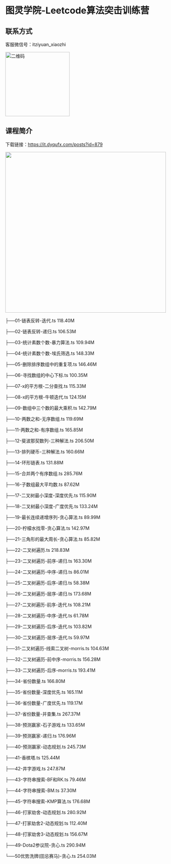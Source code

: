 # 图灵学院-Leetcode算法突击训练营

## 联系方式

客服微信号：itziyuan_xiaozhi

<img src="https://ziyuanyun.oss-cn-guangzhou.aliyuncs.com/common/20240614073449/666b82192834a.jpg" width="200" height="200" alt="二维码">

## 课程简介

下载链接：https://it.dyqufx.com/posts?id=879

<img src="https://ziyuanyun.oss-cn-guangzhou.aliyuncs.com/yun/20240515153432/6644658844c68.jpg" width="500" alt="">

  

 ├──01-链表反转-迭代.ts 118.40M

 ├──02-链表反转-递归.ts 106.53M

 ├──03-统计素数个数-暴力算法.ts 109.94M

 ├──04-统计素数个数-埃氏筛选.ts 148.33M

 ├──05-删除排序数组中的重复项.ts 146.46M

 ├──06-寻找数组的中心下标.ts 100.35M

 ├──07-x的平方根-二分查找.ts 115.33M

 ├──08-x的平方根-牛顿迭代.ts 124.15M

 ├──09-数组中三个数的最大乘积.ts 142.79M

 ├──10-两数之和-无序数组.ts 119.69M

 ├──11-两数之和-有序数组.ts 165.85M

 ├──12-斐波那契数列-三种解法.ts 206.50M

 ├──13-排列硬币-三种解法.ts 160.66M

 ├──14-环形链表.ts 131.88M

 ├──15-合并两个有序数组.ts 285.76M

 ├──16-子数组最大平均数.ts 87.62M

 ├──17-二叉树最小深度-深度优先.ts 115.90M

 ├──18-二叉树最小深度-广度优先.ts 133.24M

 ├──19-最长连续递增序列-贪心算法.ts 89.99M

 ├──20-柠檬水找零-贪心算法.ts 142.97M

 ├──21-三角形的最大周长-贪心算法.ts 85.82M

 ├──22-二叉树遍历.ts 218.83M

 ├──23-二叉树遍历-前序-递归.ts 163.30M

 ├──24-二叉树遍历-中序-递归.ts 86.01M

 ├──25-二叉树遍历-后序-递归.ts 58.38M

 ├──26-二叉树遍历-层序-递归.ts 173.68M

 ├──27-二叉树遍历-前序-迭代.ts 108.21M

 ├──28-二叉树遍历-中序-迭代.ts 61.78M

 ├──29-二叉树遍历-后序-迭代.ts 103.82M

 ├──30-二叉树遍历-层序-迭代.ts 59.97M

 ├──31-二叉树遍历-线索二叉树-morris.ts 104.63M

 ├──32-二叉树遍历-前中序-morris.ts 156.28M

 ├──33-二叉树遍历-后序-morris.ts 193.41M

 ├──34-省份数量.ts 166.80M

 ├──35-省份数量-深度优先.ts 165.11M

 ├──36-省份数量-广度优先.ts 119.17M

 ├──37-省份数量-并查集.ts 267.37M

 ├──38-预测赢家-石子游戏.ts 133.65M

 ├──39-预测赢家-递归.ts 176.96M

 ├──40-预测赢家-动态规划.ts 245.73M

 ├──41-香槟塔.ts 125.44M

 ├──42-井字游戏.ts 247.87M

 ├──43-字符串搜索-BF和RK.ts 79.46M

 ├──44-字符串搜索-BM.ts 37.30M

 ├──45-字符串搜索-KMP算法.ts 176.68M

 ├──46-打家劫舍-动态规划.ts 280.92M

 ├──47-打家劫舍2-动态规划.ts 112.40M

 ├──48-打家劫舍3-动态规划.ts 156.67M

 ├──49-Dota2参议院-贪心.ts 290.94M

 └──50优势洗牌(田忌赛马)-贪心.ts 254.03M

  